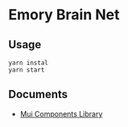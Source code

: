 # Emory Brain Net

## Usage

```shell
yarn instal
yarn start 
```

## Documents

- [Mui Components Library](https://mui.com/components/)
